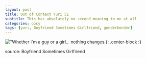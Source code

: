 ```yaml
---
layout: post
title: Out of Context Yuri 51
subtitle: This has absolutely no second meaning to me at all
categories: oocy
tags: [yuri, Boyfriend Sometimes Girlfriend, genderbender]
---
```




!["Whether I'm a guy or a girl... nothing changes.](https://imgur.com/HdbAXcG.png){: .center-block :}


source: Boyfriend Sometimes Girlfriend